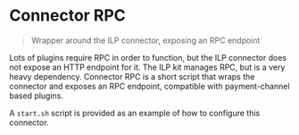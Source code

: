 # Connector RPC
> Wrapper around the ILP connector, exposing an RPC endpoint

Lots of plugins require RPC in order to function, but the ILP connector does
not expose an HTTP endpoint for it. The ILP kit manages RPC, but is a very
heavy dependency. Connector RPC is a short script that wraps the connector
and exposes an RPC endpoint, compatible with payment-channel based plugins.

A `start.sh` script is provided as an example of how to configure this
connector.
